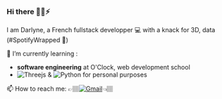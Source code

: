 ### Hi there 👋🏽⚡

I am Darlyne, a French fullstack developper 💻 with a knack for 3D, data (#SpotifyWrapped 💚)

🌱 I’m currently learning : 
- **software engineering** at O'Clock, web development school
- ![Threejs](https://img.shields.io/badge/threejs-black?style=for-the-badge&logo=three.js&logoColor=white) & ![Python](https://img.shields.io/badge/python-3670A0?style=for-the-badge&logo=python&logoColor=ffdd54) for personal purposes

📫 How to reach me: 👉🏽[![Gmail](https://img.shields.io/badge/Gmail-D14836?style=for-the-badge&logo=gmail&logoColor=white)](mailto:darlyne.dev@gmail.com)👈🏽
<!--
**DarlyneP/DarlyneP** is a ✨ _special_ ✨ repository because its `README.md` (this file) appears on your GitHub profile.

Here are some ideas to get you started:

- 🔭 I’m currently working on ...
- 🌱 I’m currently learning ...
- 👯 I’m looking to collaborate on ...
- 🤔 I’m looking for help with ...
- 💬 Ask me about ...
- 📫 How to reach me: ...
- 😄 Pronouns: ...
- ⚡ Fun fact: ...
-->
